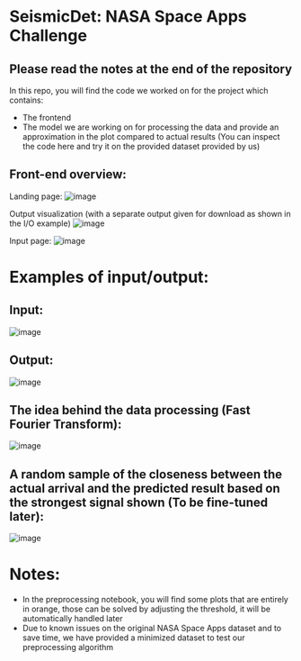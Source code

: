 # SeismicDet: NASA Space Apps Challenge
## Please read the notes at the end of the repository
In this repo, you will find the code we worked on for the project which contains:
- The frontend
- The model we are working on for processing the data and provide an approximation in the plot compared to actual results (You can inspect the code here and try it on the provided dataset provided by us)

## Front-end overview:
Landing page:
![image](https://github.com/user-attachments/assets/d9ade66a-ccef-4825-a96b-c8adf720a39d)

Output visualization (with a separate output given for download as shown in the I/O example)
![image](https://github.com/user-attachments/assets/bf6868ca-24b4-4463-8160-43adf40b596d)

Input page:
![image](https://github.com/user-attachments/assets/3f2843b4-7ea4-4761-bbfb-b433697c9cad)



# Examples of input/output:
## Input:
  ![image](https://github.com/user-attachments/assets/375f603b-4552-4c70-8817-6f9bf25484c2)
## Output:
  ![image](https://github.com/user-attachments/assets/0512fa7f-a11b-48b8-9034-70583bc7c092)

## The idea behind the data processing (Fast Fourier Transform):
![image](https://github.com/user-attachments/assets/b8c71da6-b6e4-444b-8190-802ed2f0ee75)

## A random sample of the closeness between the actual arrival and the predicted result based on the strongest signal shown (To be fine-tuned later):
![image](https://github.com/user-attachments/assets/88aa516c-b2e0-43e8-98bb-4ad5974b3fce)


# Notes:

- In the preprocessing notebook, you will find some plots that are entirely in orange, those can be solved by adjusting the threshold, it will be automatically handled later
- Due to known issues on the original NASA Space Apps dataset and to save time, we have provided a minimized dataset to test our preprocessing algorithm
